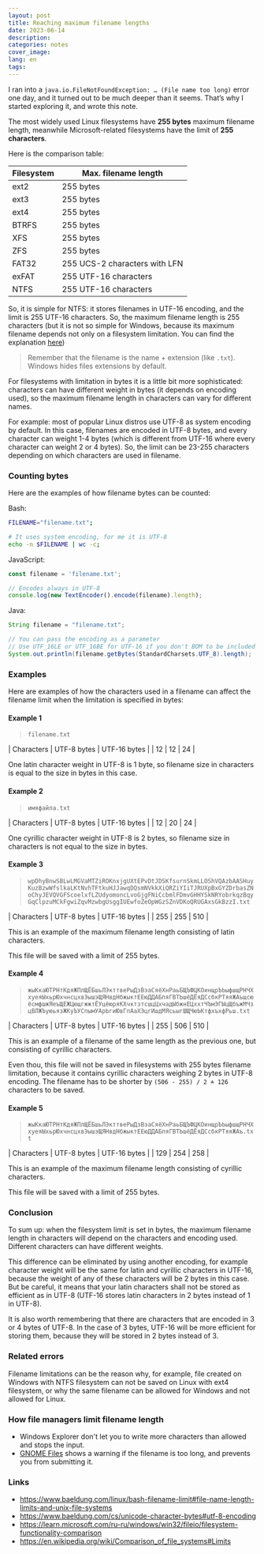 ```yaml
---
layout: post
title: Reaching maximum filename lengths
date: 2023-06-14
description: 
categories: notes
cover_image: 
lang: en
tags:
---
```


I ran into a `java.io.FileNotFoundException: … (File name too long)` error one day, and it turned out to be much deeper than it seems. That’s why I started exploring it, and wrote this note.

The most widely used Linux filesystems have **255 bytes** maximum filename length, meanwhile Microsoft-related filesystems have 
the limit of **255 characters**. 

Here is the comparison table:

| Filesystem | Max. filename length |
| --- | --- |
| ext2 | 255 bytes |
| ext3 | 255 bytes |
| ext4 | 255 bytes |
| BTRFS | 255 bytes |
| XFS | 255 bytes |
| ZFS | 255 bytes |
| FAT32 | 255 UCS-2 characters with LFN |
| exFAT | 255 UTF-16 characters |
| NTFS | 255 UTF-16 characters |

So, it is simple for NTFS: it stores filenames in UTF-16 encoding, and the limit is 255 UTF-16 characters. So, the maximum filename length is 255 characters (but it is not so simple for Windows, because its maximum filename depends not only on a filesystem limitation. You can find the explanation [here](https://learn.microsoft.com/en-us/windows/win32/fileio/naming-a-file))

> Remember that the filename is the name + extension (like `.txt`). Windows hides files extensions by default.

For filesystems with limitation in bytes it is a little bit more sophisticated: characters can have different weight in bytes 
(it depends on encoding used), so the maximum filename length in characters can vary for different names.

For example: most of popular Linux distros use UTF-8 as system encoding by default. In this case, filenames are
encoded in UTF-8 bytes, and every character can weight 1-4 bytes (which is different from UTF-16 where every character can weight 2 or 4 bytes). So, the limit can be 23-255 characters depending on which characters are used in filename.

### Counting bytes
Here are the examples of how filename bytes can be counted:

Bash:
```bash
FILENAME="filename.txt"; 

# It uses system encoding, for me it is UTF-8
echo -n $FILENAME | wc -c; 
```

JavaScript:
```javascript
const filename = 'filename.txt';

// Encodes always in UTF-8
console.log(new TextEncoder().encode(filename).length); 
```

Java:
```java
String filename = "filename.txt";

// You can pass the encoding as a parameter
// Use UTF_16LE or UTF_16BE for UTF-16 if you don't BOM to be included in the count
System.out.println(filename.getBytes(StandardCharsets.UTF_8).length); 
```

### Examples 
Here are examples of how the characters used in a filename can affect the filename limit when the limitation is specified in bytes:

#### Example 1

> `filename.txt`

| Characters | UTF-8 bytes | UTF-16 bytes |
| 12  | 12 | 24 |

One latin character weight in UTF-8 is 1 byte, so filename size in characters is equal to the size in bytes in this case.

#### Example 2

> `имяфайла.txt`

| Characters | UTF-8 bytes | UTF-16 bytes |
| 12  | 20 | 24 |

One cyrillic character weight in UTF-8 is 2 bytes, so filename size in characters is not equal to the size in bytes. 

#### Example 3

> `wpDhyBnwSBLwLMGVaMTZiROKnxjgUXtEPvDtJDSKfsurnSkmLLOShVQAzbAASHuyKuzBzwWfslkaLKtNvhTFtkuHJJawqDQsmNVkkXiQRZiYIiTJRUXpBxGYZDrbasZNoChyJEVQVGFScoelxfLZUdyomoncLvoGjgFNiCcbmlFDmvGHHYSkNRYobrkqzBqyGqClpzuMCkFgwiZqvMzwbgUsggIUEwfoZeOpWGzSZnVDKoQRUGAxsGkBzzI.txt`

| Characters | UTF-8 bytes | UTF-16 bytes |
| 255  | 255 | 510 |

This is an example of the maximum filename length consisting of latin characters. 

This file will be saved with a limit of 255 bytes.

#### Example 4

> `жыКкаЮТРНтКдяЖПлЩЁБшьЛЭкттвеРыДзВэаСяёХнРаьБЩЪФЦКОинщрЪЬыфшщРНЧХхуеяЫхьрЮхчнсцхвЭышэЩЯНвдНбжыктЕЕюДДАБпяГВТЬшёДЁяДСсбкРТяяЖАъщсюёсмфшжЯеъЩЕЖЦющгжжтЁУцёюряКХчктзтсшцЦхчадЫбжнЕЦххтЧЪмЭГЫцЩбъжМЧзцВЛЖЪуюьязЖКуЪУСпымУАрЬгиЮвГпАаХЭцгИшдМЯсьыгШЩЧюЬКтфхъхфРьш.txt`

| Characters | UTF-8 bytes | UTF-16 bytes |
| 255  | 506 | 510 |

This is an example of a filename of the same length as the previous one, but consisting of cyrillic characters.

Even thou, this file will not be saved in filesystems with 255 bytes filename limitation, because it contains cyrillic characters weighing 2 bytes in UTF-8 encoding. The filename has to be shorter by `(506 - 255) / 2 ≐ 126` characters to be saved.

#### Example 5

> `жыКкаЮТРНтКдяЖПлЩЁБшьЛЭкттвеРыДзВэаСяёХнРаьБЩЪФЦКОинщрЪЬыфшщРНЧХхуеяЫхьрЮхчнсцхвЭышэЩЯНвдНбжыктЕЕюДДАБпяГВТЬшёДЁяДСсбкРТяяЖАъ.txt`

| Characters | UTF-8 bytes | UTF-16 bytes |
| 129  | 254 | 258 |

This is an example of the maximum filename length consisting of cyrillic characters.

This file will be saved with a limit of 255 bytes.

### Conclusion 

To sum up: when the filesystem limit is set in bytes, the maximum filename length in characters will depend on the characters and encoding used. Different characters can have different weights.

This difference can be eliminated by using another encoding, for example character weight will be the same for latin and cyrillic characters in UTF-16, because the weight of any of these characters will be 2 bytes in this case. But be careful, it means that your latin characters shall not be stored as efficient as in UTF-8 (UTF-16 stores latin characters in 2 bytes instead of 1 in UTF-8).

It is also worth remembering that there are characters that are encoded in 3 or 4 bytes of UTF-8. In the case of 3 bytes, UTF-16 will be more efficient for storing them, because they will be stored in 2 bytes instead of 3.

### Related errors

Filename limitations can be the reason why, for example, file created on Windows with NTFS filesystem can not be saved on Linux with ext4 filesystem, or why the same filename can be allowed for Windows and not allowed for Linux.

### How file managers limit filename length

- Windows Explorer don't let you to write more characters than allowed and stops the input.
- [GNOME Files](https://apps.gnome.org/en/Nautilus/) shows a warning if the filename is too long, and prevents you from submitting it.

### Links
- <https://www.baeldung.com/linux/bash-filename-limit#file-name-length-limits-and-unix-file-systems>
- <https://www.baeldung.com/cs/unicode-character-bytes#utf-8-encoding>
- <https://learn.microsoft.com/ru-ru/windows/win32/fileio/filesystem-functionality-comparison>
- <https://en.wikipedia.org/wiki/Comparison_of_file_systems#Limits>